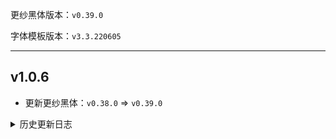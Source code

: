 
更纱黑体版本：```v0.39.0```

字体模板版本：```v3.3.220605```

---

## v1.0.6

- 更新更纱黑体：```v0.38.0``` => ```v0.39.0```

<details><summary>历史更新日志</summary>

---

## v1.0.5

- 替换字体，使英文引号不在以等宽显示

## v1.0.4

- 修复脚本错误导致的不生效问题

## v1.0.3

- 移除好像没什么用的斜体

## v1.0.2

- 修复脚本构建 bug （大概）

## v1.0.1

- 初次发布。

</details>
